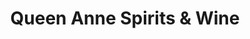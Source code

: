 ---
title: "Queen Anne Spirits & Wine"
url: /charleston/queen-anne-spirits-and-wine/
shop: alcohol
---